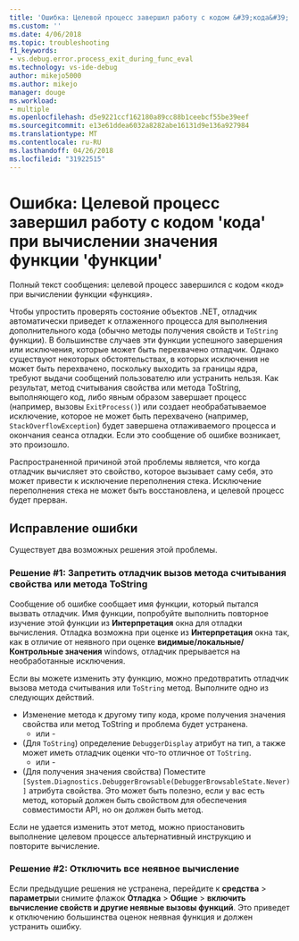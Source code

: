 ```yaml
---
title: 'Ошибка: Целевой процесс завершил работу с кодом &#39;кода&#39; при вычислении значения функции &#39;функция&#39; | Документы Microsoft'
ms.custom: ''
ms.date: 4/06/2018
ms.topic: troubleshooting
f1_keywords:
- vs.debug.error.process_exit_during_func_eval
ms.technology: vs-ide-debug
author: mikejo5000
ms.author: mikejo
manager: douge
ms.workload:
- multiple
ms.openlocfilehash: d5e9221ccf162180a89cc88b1ceebcf55be39eef
ms.sourcegitcommit: e13e61ddea6032a8282abe16131d9e136a927984
ms.translationtype: MT
ms.contentlocale: ru-RU
ms.lasthandoff: 04/26/2018
ms.locfileid: "31922515"
---
```

# <a name="error-the-target-process-exited-with-code-39code39-while-evaluating-the-function-39function39"></a>Ошибка: Целевой процесс завершил работу с кодом &#39;кода&#39; при вычислении значения функции &#39;функции&#39;

Полный текст сообщения: целевой процесс завершился с кодом «код» при вычислении функции «функция».

Чтобы упростить проверять состояние объектов .NET, отладчик автоматически приведет к отлаженного процесса для выполнения дополнительного кода (обычно методы получения свойств и `ToString` функции). В большинстве случаев эти функции успешного завершения или исключения, которые может быть перехвачено отладчик. Однако существуют некоторых обстоятельствах, в которых исключения не может быть перехвачено, поскольку выходить за границы ядра, требуют выдачи сообщений пользователю или устранить нельзя. Как результат, метод считывания свойства или метода ToString, выполняющего код, либо явным образом завершает процесс (например, вызовы `ExitProcess()`) или создает необрабатываемое исключение, которое не может быть перехвачено (например, `StackOverflowException`) будет завершена отлаживаемого процесса и окончания сеанса отладки. Если это сообщение об ошибке возникает, это произошло.
 
Распространенной причиной этой проблемы является, что когда отладчик вычисляет это свойство, которое вызывает саму себя, это может привести к исключение переполнения стека. Исключение переполнения стека не может быть восстановлена, и целевой процесс будет прерван.
 
## <a name="to-correct-this-error"></a>Исправление ошибки
 
Существует два возможных решения этой проблемы.
 
### <a name="solution-1-prevent-the-debugger-from-calling-the-getter-property-or-tostring-method"></a>Решение #1: Запретить отладчик вызов метода считывания свойства или метода ToString 

Сообщение об ошибке сообщает имя функции, который пытался вызвать отладчик. Имя функции, попробуйте выполнить повторное изучение этой функции из **Интерпретация** окна для отладки вычисления. Отладка возможна при оценке из **Интерпретация** окна так, как в отличие от неявного при оценке **видимые/локальные/Контрольные значения** windows, отладчик прерывается на необработанные исключения.

Если вы можете изменить эту функцию, можно предотвратить отладчик вызова метода считывания или `ToString` метод. Выполните одно из следующих действий.
 
* Изменение метода к другому типу кода, кроме получения значения свойства или метод ToString и проблема будет устранена.
    - или -
* (Для `ToString`) определение `DebuggerDisplay` атрибут на тип, а также может иметь отладчик оценки что-то отличное от `ToString`.
    - или -
* (Для получения значения свойства) Поместите `[System.Diagnostics.DebuggerBrowsable(DebuggerBrowsableState.Never)]` атрибута свойства. Это может быть полезно, если у вас есть метод, который должен быть свойством для обеспечения совместимости API, но он должен быть метод.

Если не удается изменить этот метод, можно приостановить выполнение целевом процессе альтернативный инструкцию и повторите вычисление.
 
### <a name="solution-2-disable-all-implicit-evaluation"></a>Решение #2: Отключить все неявное вычисление
 
Если предыдущие решения не устранена, перейдите к **средства** > **параметры**и снимите флажок **Отладка**  >   **Общие** > **включить вычисление свойств и другие неявные вызовы функций**. Это приведет к отключению большинства оценок неявная функция и должен устранить ошибку.



  
